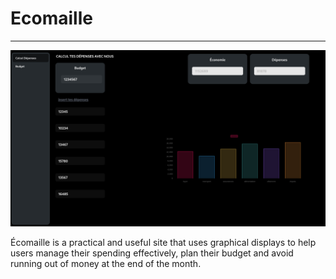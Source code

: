 # Ecomaille <Badge type="tip" text="Js" />
---

![todo liste](../images/budget-calculator.png)

Écomaille is a practical and useful site that uses graphical displays to help users manage their spending effectively, plan their budget and avoid running out of money at the end of the month.

